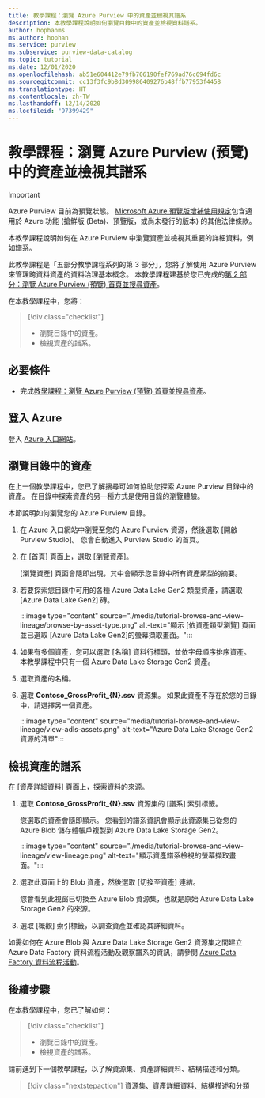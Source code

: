 ```yaml
---
title: 教學課程：瀏覽 Azure Purview 中的資產並檢視其譜系
description: 本教學課程說明如何瀏覽目錄中的資產並檢視資料譜系。
author: hophanms
ms.author: hophan
ms.service: purview
ms.subservice: purview-data-catalog
ms.topic: tutorial
ms.date: 12/01/2020
ms.openlocfilehash: ab51e604412e79fb706190fef769ad76c694fd6c
ms.sourcegitcommit: cc13f3fc9b8d309986409276b48ffb77953f4458
ms.translationtype: HT
ms.contentlocale: zh-TW
ms.lasthandoff: 12/14/2020
ms.locfileid: "97399429"
---
```

# <a name="tutorial-browse-assets-in-azure-purview-preview-and-view-their-lineage"></a>教學課程：瀏覽 Azure Purview (預覽) 中的資產並檢視其譜系

> [!IMPORTANT]
> Azure Purview 目前為預覽狀態。 [Microsoft Azure 預覽版增補使用規定](https://azure.microsoft.com/support/legal/preview-supplemental-terms/)包含適用於 Azure 功能 (搶鮮版 (Beta)、預覽版，或尚未發行的版本) 的其他法律條款。

本教學課程說明如何在 Azure Purview 中瀏覽資產並檢視其重要的詳細資料，例如譜系。

此教學課程是「五部分教學課程系列的第 3 部分」，您將了解使用 Azure Purview 來管理跨資料資產的資料治理基本概念。 本教學課程建基於您已完成的[第 2 部分：瀏覽 Azure Purview (預覽) 首頁並搜尋資產](tutorial-asset-search.md)。

在本教學課程中，您將：

> [!div class="checklist"]
>
> * 瀏覽目錄中的資產。
> * 檢視資產的譜系。

## <a name="prerequisites"></a>必要條件

* 完成[教學課程：瀏覽 Azure Purview (預覽) 首頁並搜尋資產](tutorial-asset-search.md)。

## <a name="sign-in-to-azure"></a>登入 Azure

登入 [Azure 入口網站](https://portal.azure.com)。

## <a name="browse-for-assets-in-the-catalog"></a>瀏覽目錄中的資產

在上一個教學課程中，您已了解搜尋可如何協助您探索 Azure Purview 目錄中的資產。 在目錄中探索資產的另一種方式是使用目錄的瀏覽體驗。

本節說明如何瀏覽您的 Azure Purview 目錄。

1. 在 Azure 入口網站中瀏覽至您的 Azure Purview 資源，然後選取 [開啟 Purview Studio]。 您會自動進入 Purview Studio 的首頁。

1. 在 [首頁] 頁面上，選取 [瀏覽資產]。

   [瀏覽資產] 頁面會隨即出現，其中會顯示您目錄中所有資產類型的摘要。

1. 若要探索您目錄中可用的各種 Azure Data Lake Gen2 類型資產，請選取 [Azure Data Lake Gen2] 磚。

   :::image type="content" source="./media/tutorial-browse-and-view-lineage/browse-by-asset-type.png" alt-text="顯示 [依資產類型瀏覽] 頁面並已選取 [Azure Data Lake Gen2]的螢幕擷取畫面。":::

1. 如果有多個資產，您可以選取 [名稱] 資料行標頭，並依字母順序排序資產。 本教學課程中只有一個 Azure Data Lake Storage Gen2 資產。

1. 選取資產的名稱。

1. 選取 **Contoso_GrossProfit_{N}.ssv** 資源集。 如果此資產不存在於您的目錄中，請選擇另一個資產。

   :::image type="content" source="media/tutorial-browse-and-view-lineage/view-adls-assets.png" alt-text="Azure Data Lake Storage Gen2 資源的清單":::

## <a name="view-the-lineage-of-assets"></a>檢視資產的譜系

在 [資產詳細資料] 頁面上，探索資料的來源。

1. 選取 **Contoso_GrossProfit_{N}.ssv** 資源集的 [譜系] 索引標籤。

   您選取的資產會隨即顯示。 您看到的譜系資訊會顯示此資源集已從您的 Azure Blob 儲存體帳戶複製到 Azure Data Lake Storage Gen2。

   :::image type="content" source="./media/tutorial-browse-and-view-lineage/view-lineage.png" alt-text="顯示資產譜系檢視的螢幕擷取畫面。":::

1. 選取此頁面上的 Blob 資產，然後選取 [切換至資產] 連結。

   您會看到此視窗已切換至 Azure Blob 資源集，也就是原始 Azure Data Lake Storage Gen2 的來源。

1. 選取 [概觀] 索引標籤，以調查資產並確認其詳細資料。

如需如何在 Azure Blob 與 Azure Data Lake Storage Gen2 資源集之間建立 Azure Data Factory 資料流程活動及觀察譜系的資訊，請參閱 [Azure Data Factory 資料流程活動](../data-factory/concepts-data-flow-overview.md)。

## <a name="next-steps"></a>後續步驟

在本教學課程中，您已了解如何：

> [!div class="checklist"]
>
> * 瀏覽目錄中的資產。
> * 檢視資產的譜系。

請前進到下一個教學課程，以了解資源集、資產詳細資料、結構描述和分類。

> [!div class="nextstepaction"]
> [資源集、資產詳細資料、結構描述和分類](tutorial-schemas-and-classifications.md)
